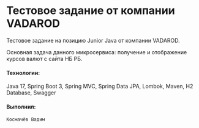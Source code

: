 # Тестовое задание от компании VADAROD #

Тестовое задание на позицию Junior Java от компании VADAROD.

Основная задача данного микросервиса: получение и отображение курсов
валют с сайта НБ РБ.

#### Технологии:

Java 17, Spring Boot 3, Spring MVC, Spring Data JPA, Lombok, Maven, H2 Database, Swagger

#### Выполнил:

    Космачёв Вадим
